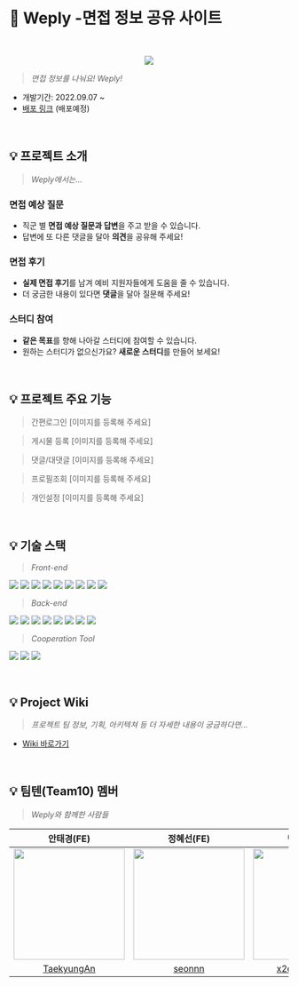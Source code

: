 # 📝 Weply -면접 정보 공유 사이트
<br/>

<p align="center"><img src="https://user-images.githubusercontent.com/102157884/193828178-ba70057d-5fcf-48ae-820e-16d1f42f8452.svg"></p>

> *면접 정보를 나눠요! Weply!*
- 개발기간: 2022.09.07 ~ 
- [배포 링크](http://weply.s3-website.ap-northeast-2.amazonaws.com) (배포예정)

<br/>

## 💡 프로젝트 소개
> *Weply에서는...*

### 면접 예상 질문
- 직군 별 **면접 예상 질문과 답변**을 주고 받을 수 있습니다.
- 답변에 또 다른 댓글을 달아 **의견**을 공유해 주세요!

### 면접 후기
- **실제 면접 후기**를 남겨 예비 지원자들에게 도움을 줄 수 있습니다.
- 더 궁금한 내용이 있다면 **댓글**을 달아 질문해 주세요!

### 스터디 참여
- **같은 목표**를 향해 나아갈 스터디에 참여할 수 있습니다.
- 원하는 스터디가 없으신가요? **새로운 스터디**를 만들어 보세요!

<br/>

## 💡 프로젝트 주요 기능
> 간편로그인
> [이미지를 등록해 주세요]

> 게시물 등록
> [이미지를 등록해 주세요]

> 댓글/대댓글
> [이미지를 등록해 주세요]

> 프로필조회
> [이미지를 등록해 주세요]

> 개인설정
> [이미지를 등록해 주세요]

<br/>

## 💡 기술 스택

> *Front-end* 

<img src="https://img.shields.io/badge/React-61DAFB?style=flat&logo=react&logoColor=white"/> <img src="https://img.shields.io/badge/Typescript-3178C6?style=flat&logo=typescript&logoColor=white"/> <img src="https://img.shields.io/badge/ReactQuery-FF4154?style=flat&logo=reactquery&logoColor=white"/> <img src="https://img.shields.io/badge/Axios-5A29E4?style=flat&logo=axios&logoColor=white"/> <img src="https://img.shields.io/badge/Recoil-3578E5?style=flat&logoColor=white"/> <img src="https://img.shields.io/badge/styled%20components-DB7093?style=flat&logo=styledcomponents&logoColor=white"/> <img src="https://img.shields.io/badge/npm-CB3837?style=flat&logo=npm&logoColor=white"/> <img src="https://img.shields.io/badge/Pritter-F7B93E?style=flat&logo=prettier&logoColor=white"/> <img src="https://img.shields.io/badge/ESLint-4B32C3?style=flat&logo=eslint&logoColor=white"/>

> *Back-end* 

<img src="https://img.shields.io/badge/Java-4E7896?style=fla&logoColor=white"/> <img src="https://img.shields.io/badge/Spring%20Data%20JPA-6DB33F?style=fla&logoColor=white"/> <img src="https://img.shields.io/badge/Spring-6DB33F?style=flat&logo=spring&logoColor=white"/> <img src="https://img.shields.io/badge/Spring%20Boot-6DB33F?style=flat&logo=springboot&logoColor=white"/> <img src="https://img.shields.io/badge/Spring%20Security-6DB33F?style=flat&logo=springsecurity&logoColor=white"/> <img src="https://img.shields.io/badge/AWS-232F3E?style=flat&logo=amazonaws&logoColor=white"/> <img src="https://img.shields.io/badge/MySQL-4479A1?style=flat&logo=mysql&logoColor=white"/> <img src="https://img.shields.io/badge/git-F05032?style=flat&logo=git&logoColor=white"/>

> *Cooperation Tool*

<img src="https://img.shields.io/badge/Figma-F24E1E?style=flat&logo=figma&logoColor=white"/> <img src="https://img.shields.io/badge/github-181717?style=flat&logo=github&logoColor=white"/> <img src="https://img.shields.io/badge/Discord-5865F2?style=flat&logo=discord&logoColor=white"/>

<br/>

## 💡 Project Wiki

> *프로젝트 팀 정보, 기획, 아키텍쳐 등 더 자세한 내용이 궁금하다면...*
- [Wiki 바로가기](https://github.com/codestates-seb/seb39_main_010/wiki)

<br/>

## 💡 팀텐(Team10) 멤버
> *Weply와 함께한 사람들*

|안태경(FE)|정혜선(FE)|민지원(BE)|장민욱(BE)|김민주(Design)|
|:---:|:---:|:---:|:---:|:---:|
|<img src="https://user-images.githubusercontent.com/102157884/193764463-6f5a0afe-a0ef-47e1-a955-02d9fa191080.png" width="200">|<img src="https://user-images.githubusercontent.com/102157884/193764539-be726237-2227-4c29-9365-1ccd5cadee83.png" width="200">|<img src="https://user-images.githubusercontent.com/102157884/193764338-de5d7117-2430-4fac-b73f-22c1ce004ca4.png" width="200">|<img src="https://user-images.githubusercontent.com/102157884/193764664-cf6dfcb4-0a27-43f2-8614-293b1d9baeb9.png" width="200">|<img src="https://user-images.githubusercontent.com/102157884/193764463-6f5a0afe-a0ef-47e1-a955-02d9fa191080.png" width="200">
|[TaekyungAn](https://github.com/TaekyungAn)|[seonnn](https://github.com/seonnn)|[x2d7751347m](https://github.com/x2d7751347m)|[black2code](https://github.com/black2code)|[KimMinju](#)

<br/>
